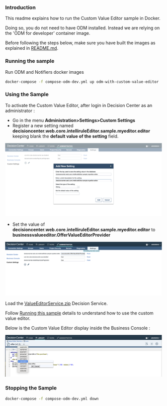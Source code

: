 
### Introduction

This readme explains how to run the Custom Value Editor sample in Docker.

Doing so, you do not need to have ODM installed. Instead we are relying on the 'ODM for developer' container image.

Before following the steps below, make sure you have built the images as explained in [README.md](README.md).

### Running the sample 

   Run ODM and Notifiers  docker images
   ```bash
   docker-compose -f compose-odm-dev.yml up odm-with-custom-value-editor
   ```

###  Using the Sample

To activate the Custom Value Editor, after login in Decision Center as an administrator :
- Go in the menu **Administration>Settings>Custom Settings**
- Register a new setting named **decisioncenter.web.core.intelliruleEditor.sample.myeditor.editor** keeping blank the **default value of the setting** field.

![Custom Settings](images/custom_settings_1.png)

- Set the value of **decisioncenter.web.core.intelliruleEditor.sample.myeditor.editor** to **businessvalueeditor.OfferValueEditorProvider**

![Custom Settings](images/custom_settings_2.png)

Load the [ValueEditorService.zip](./projects/ValueEditorService.zip) Decision Service.

Follow [Running this sample](https://www.ibm.com/docs/en/odm/9.0.0?topic=editor-custom-value-sample-details#businessconsolecustomvalueeditorsampledetails__rssamples.uss_rs_smp_tsauthoring.1025134__title__1) details to understand how to use the custom value editor.

Below is the Custom Value Editor display inside the Business Console :

![Custom Value Editor](images/custom_value_editor.png)

### Stopping the Sample

```bash
docker-compose -f compose-odm-dev.yml down
```



